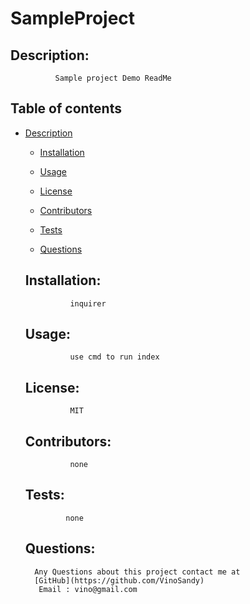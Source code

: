 # SampleProject
   ## Description: 
              Sample project Demo ReadMe

   ## Table of contents
- [Description](#description)

   - [Installation](#installation)

   - [Usage](#usage)

   - [License](#license)

   - [Contributors](#contributors)

   - [Tests](#tests)

   - [Questions](#questions)

   ## Installation:
                inquirer   
   ## Usage:
                use cmd to run index
   ## License:
                MIT  
   ## Contributors:
                none
   ## Tests:
               none
   ## Questions:
        Any Questions about this project contact me at
        [GitHub](https://github.com/VinoSandy)
         Email : vino@gmail.com         
  
  